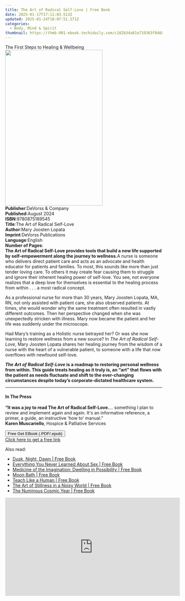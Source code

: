 ```yaml
---
title: The Art of Radical Self-Love | Free Book
date: 2025-01-17T17:11:03.513Z
updated: 2025-01-24T18:07:51.571Z
categories:
  - Body, Mind & Spirit
thumbnail: https://thmb-001-ebook.techidaily.com/c182b34a81e719363f8468fa72ea147151e584f1ee031ef14ea8769c795d9413.jpg
---
```

<main id="book-container">
  <div class="flex flex-col">
    <div class="book-brief flex-1 py-6 px-4 sm:p-6 md:py-10 md:px-8">
      <!-- brief-->
      <div class="book-brief-main">The First Steps to Healing & Wellbeing</div>
    </div>
    <div
      class="book-meta-info flex-1 grid gap-4 col-start-1 col-end-3 row-start-1 sm:mb-6 sm:grid-cols-4 lg:gap-6 lg:col-start-2 lg:row-end-6 lg:row-span-6 lg:mb-0"
    >
      <div
        class="book-meta-info-left place-content-center mt-4 p-4 text-sm leading-6 col-start-2 col-span-2 dark:text-slate-400"
      >
        <img
          class="w-full h-500 object-cover rounded-lg sm:h-255 sm:col-span-2 lg:col-span-full"
          src="https://img-001-ebook.techidaily.com/4a9c9891371718678be2b9bdc19c7b11342cbf0f2fa4601b16d4ff2d9024c5ab.jpg"
          alt=""
          width="312"
          height="500"
        />
      </div>
      <div
        class="book-meta-info-right mt-2 col-start-1 row-start-2 col-span-3 self-center"
      >
        <!-- meta data  -->
        <div class="flex flex-col px-4 md:px-8">
          <div class="flex-1">
            <strong>Publisher</strong>:<span class="px-2"
              >DeVorss &amp; Company</span
            >
          </div>
          <div class="flex-1">
            <strong>Published</strong>:<span class="px-2">August 2024</span>
          </div>
          <div class="flex-1">
            <strong>ISBN</strong>:<span class="px-2">9780875169545</span>
          </div>
          <div class="flex-1">
            <strong>Title</strong>:<span class="px-2"
              >The Art of Radical Self-Love</span
            >
          </div>
          <div class="flex-1">
            <strong>Author</strong>:<span class="px-2"
              >Mary Joosten Lopata</span
            >
          </div>
          <div class="flex-1">
            <strong>Imprint</strong>:<span class="px-2"
              >DeVorss Publications</span
            >
          </div>
          <div class="flex-1">
            <strong>Language</strong>:<span class="px-2">English</span>
          </div>
          <div class="flex-1">
            <strong>Number of Pages</strong>:<span class="px-2"></span>
          </div>
        </div>
      </div>
    </div>
    <div class="book-description flex-1 py-6 px-4 sm:p-6 md:py-10 md:px-8">
      <div class="book-description-main">
        <div accordion-content="" id="description">
          <strong
            ><b>The Art of Radical Self-Love</b> provides tools that build a new
            life supported by self-empowerment along the journey to
            wellness.</strong
          >A nurse is someone who delivers direct patient care and acts as an
          advocate and health educator for patients and families. To most, this
          sounds like more than just tender loving care. To others it may create
          fear causing them to struggle and ignore their inherent healing power
          of self-love. You see, not everyone realizes that a deep love for
          themselves is essential to the healing process from within . . . a
          most radical concept.<span>&nbsp;</span>
          <p>
            As a professional nurse for more than 30 years, Mary Joosten Lopata,
            MA, RN, not only assisted with patient care, she also observed
            patients. At times, she would wonder why the same treatment often
            resulted in vastly different outcomes. Then her perspective changed
            when she was unexpectedly stricken with illness. Mary now became the
            patient and her life was suddenly under the microscope.
          </p>
          <p>
            Had Mary’s training as a Holistic nurse betrayed her? Or was she now
            learning to restore wellness from a new source? In
            <i>The Art of Radical Self-Love</i>, Mary Joosten Lopata shares her
            healing journey from the wisdom of a nurse with the heart of a
            vulnerable patient, to someone with a life that now overflows with
            newfound self-love.
          </p>
          <p></p>
          <strong
            ><i>The Art of Radical Self-Love</i> is a roadmap to restoring
            personal wellness from within. This guide treats healing as it truly
            is, an “art” that flows with the patient as needs fluctuate and
            shift to the ever-changing circumstances despite today’s
            corporate-dictated healthcare system.
            <p></p
          ></strong>
          <p></p>
        </div>
        <div class="accordion-fader"></div>
      </div>
    </div>
    <div class="book-excerpts flex-1 py-6 px-4 sm:p-6 md:py-10 md:px-8">
      <!-- excerpts-->
      <div class="book-excerpts-main">
        <hr />
        <h4 class="placeholder placeholder-heading">
          <span>In The Press</span>
        </h4>
        <p>
          <strong
            >“It was a joy to read <b>The Art of Radical Self-Love.</b></strong
          >... something I plan to review and implement again and again. It's an
          informative reference, a primer, a guide, an instructive 'how to'
          manual.” <br /><b>Karen Muscariello</b>, Hospice &amp; Palliative
          Services
        </p>
      </div>
    </div>
    <div
      class="book-about-author flex-1 py-6 px-4 sm:p-6 md:py-10 md:px-8"
    ></div>
    <div class="book-free-get flex-1 py-6 px-4 sm:p-6 md:py-10 md:px-8">
      <button
        id="btn-free-get"
        class="bg-blue-500 hover:bg-blue-700 text-white font-bold py-2 px-4 rounded"
      >
        Free Get EBook (.PDF/.epub)
      </button>
      <div id="countdown-display" class="px-2 text-lg mt-2"></div>
      <a
        id="free-link"
        class="hidden bg-blue-500 hover:bg-blue-700 text-white font-bold py-2 px-4 rounded"
        href="https://www.ebooks.com/en-us/book/211410366/the-art-of-radical-self-love/mary-joosten-lopata/"
        target="_blank"
        >Click here to get a free link</a
      >
    </div>
    <script>
      let countdownTime = 0;
      let countdownInterval = null;
      document
        .getElementById('btn-free-get')
        .addEventListener('click', startCountdown);
      function startCountdown() {
        countdownTime = new Date().getTime() + 60000 * 3;
        countdownInterval = setInterval(updateCountdown, 1000);
        document.getElementById('btn-free-get').disabled = true;
        document
          .getElementById('btn-free-get')
          .classList.add('bg-gray-500', 'cursor-not-allowed');
      }
      function updateCountdown() {
        let currentTime = new Date().getTime();
        let timeLeft = countdownTime - currentTime;
        let secondsLeft = Math.floor(timeLeft / 1000);
        document.getElementById('countdown-display').innerHTML =
          `Remaining time: ${secondsLeft} seconds.`;
        if (secondsLeft <= 0) {
          clearInterval(countdownInterval);
          document.getElementById('btn-free-get').classList.add('hidden');
          document.getElementById('free-link').classList.remove('hidden');
          document.getElementById('countdown-display').innerHTML = '';
        }
      }
    </script>
  </div>
</main>

<ins class="adsbygoogle"
      style="display:block"
      data-ad-client="ca-pub-7571918770474297"
      data-ad-slot="8358498916"
      data-ad-format="auto"
      data-full-width-responsive="true"></ins>
    

<span class="atpl-alsoreadstyle">Also read:</span>
<div><ul>
<li><a href="https://novels-ebooks.techidaily.com/210124224-9780593189702-dusk-night-dawn/"><u>Dusk, Night, Dawn | Free Book</u></a></li>
<li><a href="https://novels-ebooks.techidaily.com/210123885-9781789046397-everything-you-never-learned-about-sex/"><u>Everything You Never Learned About Sex | Free Book</u></a></li>
<li><a href="https://novels-ebooks.techidaily.com/210123887-9781789044331-medicine-of-the-imagination-dwelling-in-possibility/"><u>Medicine of the Imagination: Dwelling in Possibility | Free Book</u></a></li>
<li><a href="https://novels-ebooks.techidaily.com/210123902-9781797200378-moon-bath/"><u>Moon Bath | Free Book</u></a></li>
<li><a href="https://novels-ebooks.techidaily.com/210124120-9781475857238-teach-like-a-human/"><u>Teach Like a Human | Free Book</u></a></li>
<li><a href="https://novels-ebooks.techidaily.com/210124291-9781784884116-the-art-of-stillness-in-a-noisy-world/"><u>The Art of Stillness in a Noisy World | Free Book</u></a></li>
<li><a href="https://novels-ebooks.techidaily.com/210124296-9781783254347-the-numinous-cosmic-year/"><u>The Numinous Cosmic Year | Free Book</u></a></li>
</ul></div>

<!-- affiliate ads begin -->
<iframe width="560" height="315" src="https://www.youtube.com/embed/May-pLCUkEA?si=PGlcFZAlsp3S3beI" title="YouTube video player" frameborder="0" allow="accelerometer; autoplay; clipboard-write; encrypted-media; gyroscope; picture-in-picture; web-share" referrerpolicy="strict-origin-when-cross-origin" allowfullscreen></iframe>
<!-- affiliate ads end -->

